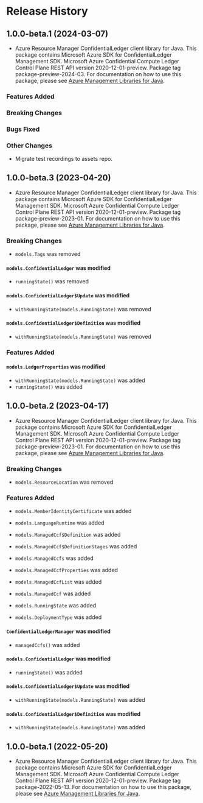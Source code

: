 # Release History

## 1.0.0-beta.1 (2024-03-07)

- Azure Resource Manager ConfidentialLedger client library for Java. This package contains Microsoft Azure SDK for ConfidentialLedger Management SDK. Microsoft Azure Confidential Compute Ledger Control Plane REST API version 2020-12-01-preview. Package tag package-preview-2024-03. For documentation on how to use this package, please see [Azure Management Libraries for Java](https://aka.ms/azsdk/java/mgmt).

### Features Added

### Breaking Changes

### Bugs Fixed

### Other Changes
- Migrate test recordings to assets repo.
 
## 1.0.0-beta.3 (2023-04-20)

- Azure Resource Manager ConfidentialLedger client library for Java. This package contains Microsoft Azure SDK for ConfidentialLedger Management SDK. Microsoft Azure Confidential Compute Ledger Control Plane REST API version 2020-12-01-preview. Package tag package-preview-2023-01. For documentation on how to use this package, please see [Azure Management Libraries for Java](https://aka.ms/azsdk/java/mgmt).

### Breaking Changes

* `models.Tags` was removed

#### `models.ConfidentialLedger` was modified

* `runningState()` was removed

#### `models.ConfidentialLedger$Update` was modified

* `withRunningState(models.RunningState)` was removed

#### `models.ConfidentialLedger$Definition` was modified

* `withRunningState(models.RunningState)` was removed

### Features Added

#### `models.LedgerProperties` was modified

* `withRunningState(models.RunningState)` was added
* `runningState()` was added

## 1.0.0-beta.2 (2023-04-17)

- Azure Resource Manager ConfidentialLedger client library for Java. This package contains Microsoft Azure SDK for ConfidentialLedger Management SDK. Microsoft Azure Confidential Compute Ledger Control Plane REST API version 2020-12-01-preview. Package tag package-preview-2023-01. For documentation on how to use this package, please see [Azure Management Libraries for Java](https://aka.ms/azsdk/java/mgmt).

### Breaking Changes

* `models.ResourceLocation` was removed

### Features Added

* `models.MemberIdentityCertificate` was added

* `models.LanguageRuntime` was added

* `models.ManagedCcf$Definition` was added

* `models.ManagedCcf$DefinitionStages` was added

* `models.ManagedCcfs` was added

* `models.ManagedCcfProperties` was added

* `models.ManagedCcfList` was added

* `models.ManagedCcf` was added

* `models.RunningState` was added

* `models.DeploymentType` was added

#### `ConfidentialLedgerManager` was modified

* `managedCcfs()` was added

#### `models.ConfidentialLedger` was modified

* `runningState()` was added

#### `models.ConfidentialLedger$Update` was modified

* `withRunningState(models.RunningState)` was added

#### `models.ConfidentialLedger$Definition` was modified

* `withRunningState(models.RunningState)` was added

## 1.0.0-beta.1 (2022-05-20)

- Azure Resource Manager ConfidentialLedger client library for Java. This package contains Microsoft Azure SDK for ConfidentialLedger Management SDK. Microsoft Azure Confidential Compute Ledger Control Plane REST API version 2020-12-01-preview. Package tag package-2022-05-13. For documentation on how to use this package, please see [Azure Management Libraries for Java](https://aka.ms/azsdk/java/mgmt).

